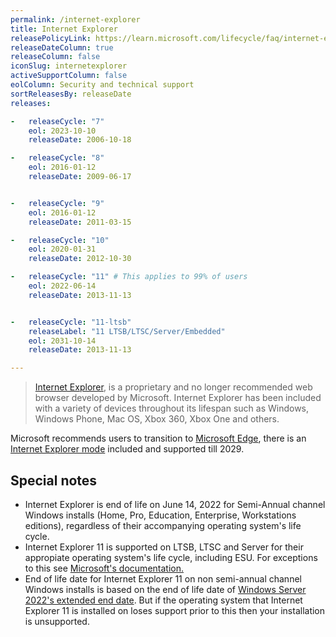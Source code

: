 ```yaml
---
permalink: /internet-explorer
title: Internet Explorer
releasePolicyLink: https://learn.microsoft.com/lifecycle/faq/internet-explorer-microsoft-edge#what-is-the-lifecycle-policy-for-internet-explorer-
releaseDateColumn: true
releaseColumn: false
iconSlug: internetexplorer
activeSupportColumn: false
eolColumn: Security and technical support
sortReleasesBy: releaseDate
releases:

-   releaseCycle: "7"
    eol: 2023-10-10
    releaseDate: 2006-10-18

-   releaseCycle: "8"
    eol: 2016-01-12
    releaseDate: 2009-06-17


-   releaseCycle: "9"
    eol: 2016-01-12
    releaseDate: 2011-03-15

-   releaseCycle: "10"
    eol: 2020-01-31
    releaseDate: 2012-10-30

-   releaseCycle: "11" # This applies to 99% of users
    eol: 2022-06-14
    releaseDate: 2013-11-13


-   releaseCycle: "11-ltsb"
    releaseLabel: "11 LTSB/LTSC/Server/Embedded"
    eol: 2031-10-14
    releaseDate: 2013-11-13

---
```


> [Internet Explorer](https://www.microsoft.com/download/internet-explorer.aspx), is a proprietary and no longer recommended web browser developed by Microsoft. Internet Explorer has been included with a variety of devices throughout its lifespan such as Windows, Windows Phone, Mac OS, Xbox 360, Xbox One and others.

Microsoft recommends users to transition to [Microsoft Edge](https://www.microsoft.com/edge), there is an [Internet Explorer mode](https://learn.microsoft.com/deployedge/edge-ie-mode) included and supported till 2029.

## Special notes

- Internet Explorer is end of life on June 14, 2022 for Semi-Annual channel Windows installs (Home, Pro, Education, Enterprise, Workstations editions), regardless of their accompanying operating system's life cycle.
- Internet Explorer 11 is supported on LTSB, LTSC and Server for their appropiate operating system's life cycle, including ESU. For exceptions to this see [Microsoft's documentation.](https://learn.microsoft.com/lifecycle/faq/internet-explorer-microsoft-edge#what-is-the-lifecycle-policy-for-internet-explorer-)
- End of life date for Internet Explorer 11 on non semi-annual channel Windows installs is based on the end of life date of [Windows Server 2022's extended end date](https://learn.microsoft.com/lifecycle/products/windows-server-2022). But if the operating system that Internet Explorer 11 is installed on loses support prior to this then your installation is unsupported.
